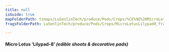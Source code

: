 ```yaml
---
title: null
isGuide: true
mapFolderPath: tsmaps/LuSenlinTech/produce/Pods/Crops/%CE%9E%20MicroLotusLilypad8
fragsFolderPath: LuSenlinTech/produce/Pods/Crops/MicroLotusLilypad8_frags

---
```



<!-- tsGuideRenderComment {"guide":{"id":"yAZRKo1I1","path":"LuSenlinTech/produce/Pods/Crops","fragmentFolderPath":"LuSenlinTech/produce/Pods/Crops/MicroLotusLilypad8_frags"},"fragment":{"id":"yAZRKo1I1","topLevelMapKey":"y4kvun01iu","mapKeyChain":"y4kvun01iu","guideID":"yAZRKo1jR","guidePath":"c:/GitHub/MuddySpud/MuddySpud.github.io/tsmaps/LuSenlinTech/produce/Pods/Crops/MicroLotusLilypad8.tspod","chartKey":"y4kvun01iu","isLeaf":false,"options":[{"id":"yAZRL11Hb","option":"Lilypad-8 - a deeper dive","order":1,"isAncillary":true}]}} -->

#### Micro Lotus ‘Lilypad-8’ *(edible shoots & decorative pads)*

